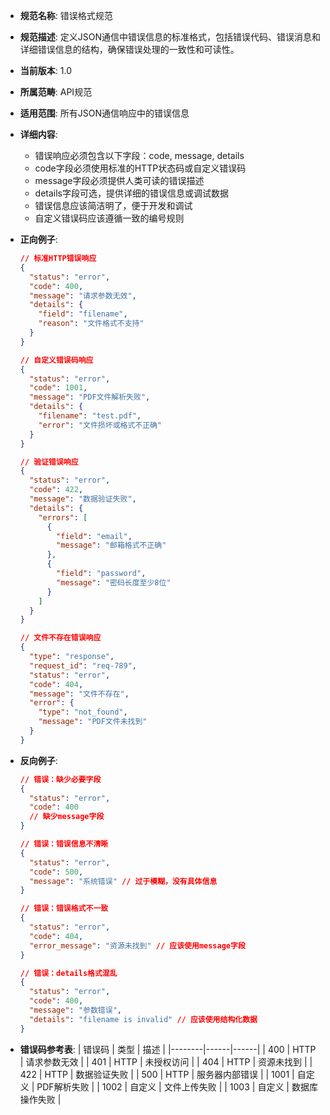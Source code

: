 - **规范名称**: 错误格式规范
- **规范描述**: 定义JSON通信中错误信息的标准格式，包括错误代码、错误消息和详细错误信息的结构，确保错误处理的一致性和可读性。
- **当前版本**: 1.0
- **所属范畴**: API规范
- **适用范围**: 所有JSON通信响应中的错误信息
- **详细内容**: 
  - 错误响应必须包含以下字段：code, message, details
  - code字段必须使用标准的HTTP状态码或自定义错误码
  - message字段必须提供人类可读的错误描述
  - details字段可选，提供详细的错误信息或调试数据
  - 错误信息应该简洁明了，便于开发和调试
  - 自定义错误码应该遵循一致的编号规则

- **正向例子**:
  ```json
  // 标准HTTP错误响应
  {
    "status": "error",
    "code": 400,
    "message": "请求参数无效",
    "details": {
      "field": "filename",
      "reason": "文件格式不支持"
    }
  }

  // 自定义错误码响应
  {
    "status": "error",
    "code": 1001,
    "message": "PDF文件解析失败",
    "details": {
      "filename": "test.pdf",
      "error": "文件损坏或格式不正确"
    }
  }

  // 验证错误响应
  {
    "status": "error",
    "code": 422,
    "message": "数据验证失败",
    "details": {
      "errors": [
        {
          "field": "email",
          "message": "邮箱格式不正确"
        },
        {
          "field": "password",
          "message": "密码长度至少8位"
        }
      ]
    }
  }

  // 文件不存在错误响应
  {
    "type": "response",
    "request_id": "req-789",
    "status": "error",
    "code": 404,
    "message": "文件不存在",
    "error": {
      "type": "not_found",
      "message": "PDF文件未找到"
    }
  }
  ```

- **反向例子**:
  ```json
  // 错误：缺少必要字段
  {
    "status": "error",
    "code": 400
    // 缺少message字段
  }

  // 错误：错误信息不清晰
  {
    "status": "error",
    "code": 500,
    "message": "系统错误" // 过于模糊，没有具体信息
  }

  // 错误：错误格式不一致
  {
    "status": "error",
    "code": 404,
    "error_message": "资源未找到" // 应该使用message字段
  }

  // 错误：details格式混乱
  {
    "status": "error",
    "code": 400,
    "message": "参数错误",
    "details": "filename is invalid" // 应该使用结构化数据
  }
  ```

- **错误码参考表**:
  | 错误码 | 类型 | 描述 |
  |--------|------|------|
  | 400 | HTTP | 请求参数无效 |
  | 401 | HTTP | 未授权访问 |
  | 404 | HTTP | 资源未找到 |
  | 422 | HTTP | 数据验证失败 |
  | 500 | HTTP | 服务器内部错误 |
  | 1001 | 自定义 | PDF解析失败 |
  | 1002 | 自定义 | 文件上传失败 |
  | 1003 | 自定义 | 数据库操作失败 |